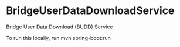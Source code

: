 # BridgeUserDataDownloadService
Bridge User Data Download (BUDD) Service

To run this locally, run
mvn spring-boot:run
